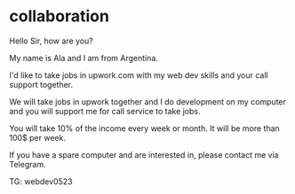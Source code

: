 # collaboration

Hello Sir, how are you?

My name is Ala and I am from Argentina.

I'd like to take jobs in upwork.com with my web dev skills and your call support together.

We will take jobs in upwork together and I do development on my computer and you will support me for call service to take jobs.

You will take 10% of the income every week or month. It will be more than 100$ per week.

If you have a spare computer and are interested in, please contact me via Telegram.

TG: webdev0523
